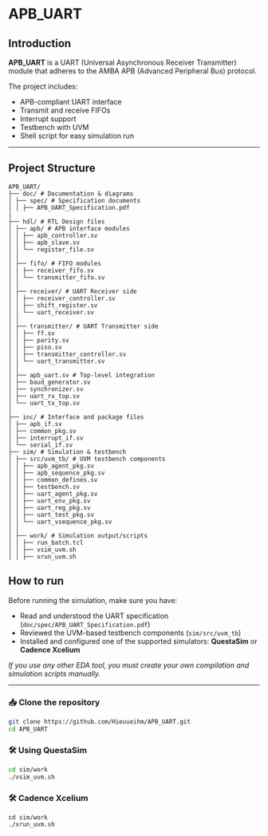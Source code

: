 # APB_UART

## Introduction

**APB_UART** is a UART (Universal Asynchronous Receiver Transmitter) module that adheres to the AMBA APB (Advanced Peripheral Bus) protocol.

The project includes:
- APB-compliant UART interface
- Transmit and receive FIFOs
- Interrupt support
- Testbench with UVM
- Shell script for easy simulation run

---

## Project Structure
```
APB_UART/
├── doc/ # Documentation & diagrams
│ ├── spec/ # Specification documents
│ │ ├── APB_UART_Specification.pdf
|
├── hdl/ # RTL Design files
│ ├── apb/ # APB interface modules
│ │ ├── apb_controller.sv
│ │ ├── apb_slave.sv
│ │ └── register_file.sv
│ │
│ ├── fifo/ # FIFO modules
│ │ ├── receiver_fifo.sv
│ │ └── transmitter_fifo.sv
│ │
│ ├── receiver/ # UART Receiver side
│ │ ├── receiver_controller.sv
│ │ ├── shift_register.sv
│ │ └── uart_receiver.sv
│ │
│ ├── transmitter/ # UART Transmitter side
│ │ ├── ff.sv
│ │ ├── parity.sv
│ │ ├── piso.sv
│ │ ├── transmitter_controller.sv
│ │ └── uart_transmitter.sv
│ │
│ ├── apb_uart.sv # Top-level integration
│ ├── baud_generator.sv
│ ├── synchronizer.sv
│ ├── uart_rx_top.sv
│ └── uart_tx_top.sv
│
├── inc/ # Interface and package files
│ ├── apb_if.sv
│ ├── common_pkg.sv
│ ├── interrupt_if.sv
│ └── serial_if.sv
├── sim/ # Simulation & testbench
│ ├── src/uvm_tb/ # UVM testbench components
│ │ ├── apb_agent_pkg.sv
│ │ ├── apb_sequence_pkg.sv
│ │ ├── common_defines.sv
│ │ ├── testbench.sv
│ │ ├── uart_agent_pkg.sv
│ │ ├── uart_env_pkg.sv
│ │ ├── uart_reg_pkg.sv
│ │ ├── uart_test_pkg.sv
│ │ └── uart_vsequence_pkg.sv
│ │
│ ├── work/ # Simulation output/scripts
│ │ ├── run_batch.tcl
│ │ ├── vsim_uvm.sh
│ │ ├── xrun_uvm.sh
```
## How to run

Before running the simulation, make sure you have:
- Read and understood the UART specification (`doc/spec/APB_UART_Specification.pdf`)
- Reviewed the UVM-based testbench components (`sim/src/uvm_tb`)
- Installed and configured one of the supported simulators: **QuestaSim** or **Cadence Xcelium**

*If you use any other EDA tool, you must create your own compilation and simulation scripts manually.*

---

### 📥 Clone the repository

```bash
git clone https://github.com/Hieuueihm/APB_UART.git
cd APB_UART
```

### 🛠 Using QuestaSim

```bash
cd sim/work
./vsim_uvm.sh
```
### 🛠 Cadence Xcelium
```
cd sim/work
./xrun_uvm.sh
```